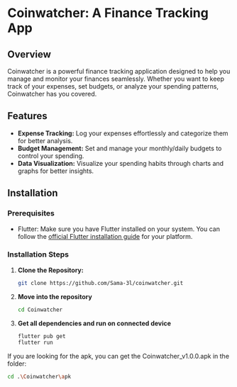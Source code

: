 # Coinwatcher: A Finance Tracking App

## Overview

Coinwatcher is a powerful finance tracking application designed to help you manage and monitor your finances seamlessly. Whether you want to keep track of your expenses, set budgets, or analyze your spending patterns, Coinwatcher has you covered.

## Features

- **Expense Tracking:** Log your expenses effortlessly and categorize them for better analysis.
- **Budget Management:** Set and manage your monthly/daily budgets to control your spending.
- **Data Visualization:** Visualize your spending habits through charts and graphs for better insights.

## Installation

### Prerequisites

- Flutter: Make sure you have Flutter installed on your system. You can follow the [official Flutter installation guide](https://flutter.dev/docs/get-started/install) for your platform.

### Installation Steps

1. **Clone the Repository:**
   ```bash
   git clone https://github.com/Sama-3l/coinwatcher.git

2. **Move into the repository**
   ```bash
   cd Coinwatcher

3. **Get all dependencies and run on connected device**
   ```bash
   flutter pub get
   flutter run

If you are looking for the apk, you can get the Coinwatcher_v1.0.0.apk in the folder:
```bash
cd .\Coinwatcher\apk
